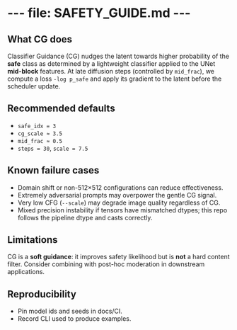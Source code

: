 
# --- file: SAFETY_GUIDE.md ---

## What CG does
Classifier Guidance (CG) nudges the latent towards higher probability of the **safe** class as determined by a lightweight classifier applied to the UNet **mid-block** features. At late diffusion steps (controlled by `mid_frac`), we compute a loss `-log p_safe` and apply its gradient to the latent before the scheduler update.

## Recommended defaults
- `safe_idx = 3`
- `cg_scale ≈ 3.5`
- `mid_frac ≈ 0.5`
- `steps = 30`, `scale = 7.5`

## Known failure cases
- Domain shift or non-512×512 configurations can reduce effectiveness.
- Extremely adversarial prompts may overpower the gentle CG signal.
- Very low CFG (`--scale`) may degrade image quality regardless of CG.
- Mixed precision instability if tensors have mismatched dtypes; this repo follows the pipeline dtype and casts correctly.

## Limitations
CG is a **soft guidance**: it improves safety likelihood but is **not** a hard content filter. Consider combining with post-hoc moderation in downstream applications.

## Reproducibility
- Pin model ids and seeds in docs/CI.
- Record CLI used to produce examples.

